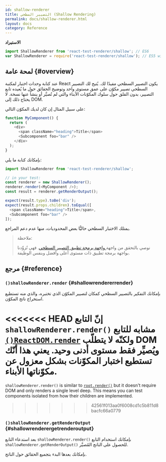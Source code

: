 ```yaml
---
id: shallow-renderer
title: التصيير السطحي (Shallow Rendering)
permalink: docs/shallow-renderer.html
layout: docs
category: Reference
---
```


**الاستيراد**

```javascript
import ShallowRenderer from 'react-test-renderer/shallow'; // ES6
var ShallowRenderer = require('react-test-renderer/shallow'); // ES5 with npm
```

## لمحة عامة {#overview}

عند كتابة وحدات اختبار لمكتبة React يكون التصيير السطحي مفيدًا لك. يُتيح لك التصيير السطحي تصيير مكوّن على عمق مستوى واحد وتوضيح الحقائق حول ما يُعيده تابع التصيير، بدون القلق حول سلوك المكوّنات الأبناء والتي لم تُصيَّر أو ينشأ عنها نسخة. لا يحتاج ذلك إلى DOM.

على سبيل المثال إن كان لديك المكوّن التالي:

```javascript
function MyComponent() {
  return (
    <div>
      <span className="heading">Title</span>
      <Subcomponent foo="bar" />
    </div>
  );
}
```

بإمكانك كتابة ما يلي:

```javascript
import ShallowRenderer from 'react-test-renderer/shallow';

// in your test:
const renderer = new ShallowRenderer();
renderer.render(<MyComponent />);
const result = renderer.getRenderOutput();

expect(result.type).toBe('div');
expect(result.props.children).toEqual([
  <span className="heading">Title</span>,
  <Subcomponent foo="bar" />
]);
```

يمتلك الاختبار السطحي حاليًّا بعض المحدوديات، منها عدم دعم المراجع.

> ملاحظة:
>
> نوصي بالتحقق من واجهة[ واجهة برمجة تطبيق التصيير السطحي](https://airbnb.io/enzyme/docs/api/shallow.html). فهي تُزوِّدنا بواجهة برمجة تطبيق ذات مستوى أعلى وأفضل وبنفس الوظيفة.

## مرجع {#reference}

### `()shallowRenderer.render` {#shallowrendererrender}

بإمكانك التفكير بالتصيير السطحي كمكان لتصيير المكوّن الذي تختبره، والذي منه تستطيع استخراج ناتج المكوّن.

<<<<<<< HEAD
إنّ التابع `shallowRenderer.render()` مشابه للتابع [`()ReactDOM.render`](/docs/react-dom.html#render) ولكنّه لا يتطلّب DOM ويُصيِّر فقط مستوى أدنى وحيد. يعني هذا أنّك تستطيع اختبار المكوّنات بشكل معزول عن مكوّناتها الأبناء.
=======
`shallowRenderer.render()` is similar to [`root.render()`](/docs/react-dom-client.html#createroot) but it doesn't require DOM and only renders a single level deep. This means you can test components isolated from how their children are implemented.
>>>>>>> 42561f013aa0f6008cd1c5b811d8bacfc66a0779

### `()shallowRenderer.getRenderOutput` {#shallowrenderergetrenderoutput}

بعد استدعاء التابع `shallowRenderer.render()`‎ بإمكانك استخدام التابع `shallowRenderer.getRenderOutput()‎` للحصول على الناتج المُصيَّر.

بإمكانك بعدها البدء بتجميع الحقائق حول الناتج.

